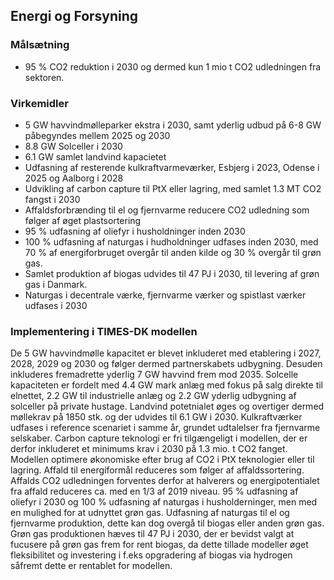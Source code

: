 ## Energi og Forsyning

### Målsætning
- 95 % CO2 reduktion i 2030 og dermed kun 1 mio t CO2 udledningen fra sektoren.

### Virkemidler
- 5 GW havvindmølleparker ekstra i 2030, samt yderlig udbud på 6-8 GW påbegyndes mellem 2025 og 2030
- 8.8 GW Solceller i 2030
- 6.1 GW samlet landvind kapacietet
- Udfasning af resterende kulkraftvarmeværker, Esbjerg i 2023, Odense i 2025 og Aalborg i 2028
- Udvikling af carbon capture til PtX eller lagring, med samlet 1.3 MT CO2 fangst i 2030
- Affaldsforbrænding til el og fjernvarme reducere CO2 udledning som følger af øget plastsortering
- 95 % udfasning af oliefyr i husholdninger inden 2030
- 100 % udfasning af naturgas i hudholdninger udfases inden 2030, med 70 % af energiforbruget overgår til anden kilde og 30 % overgår til grøn gas.
- Samlet produktion af biogas udvides til 47 PJ i 2030, til levering af grøn gas i Danmark.
- Naturgas i decentrale værke, fjernvarme værker og spistlast værker udfases i 2030 


### Implementering i TIMES-DK modellen
De 5 GW havvindmølle kapacitet er blevet inkluderet med etablering i 2027, 2028, 2029 og 2030 og følger dermed partnerskabets udbygning. Desuden inkluderes fremadrette yderlig 7 GW havvind frem mod 2035. Solcelle kapaciteten er fordelt med 4.4 GW mark anlæg med fokus på salg direkte til elnettet, 2.2 GW til industrielle anlæg og 2.2 GW yderlig udbygning af solceller på private hustage. Landvind potetnialet øges og overtiger dermed møllekrav på 1850 stk. og der udvides til 6.1 GW i 2030.
Kulkraftværker udfases i reference scenariet i samme år, grundet udtalelser fra fjernvarme selskaber.
Carbon capture teknologi er fri tilgængeligt i modellen, der er derfor inkluderet et minimums krav i 2030 på 1.3 mio. t CO2 fanget. Modellen optimere økonomiske efter brug af CO2 i PtX teknologier eller til lagring.
Affald til energiformål reduceres som følger af affaldssortering. Affalds CO2 udledningen forventes derfor at halverers og energipotentialet fra affald reduceres ca. med en 1/3 af 2019 niveau.
95 % udfasning af oliefyr i 2030 og 100 % udfasning af naturgas i husholderninger, men med en mulighed for at udnyttet grøn gas.
Udfasning af naturgas til el og fjernvarme produktion, dette kan dog overgå til biogas eller anden grøn gas.
Grøn gas produktionen hæves til 47 PJ i 2030, der er bevidst valgt at fucusere på grøn gas frem for rent biogas, da dette tillade modeller øget fleksibilitet og investering i f.eks opgradering af biogas via hydrogen såfremt dette er rentablet for modellen.

